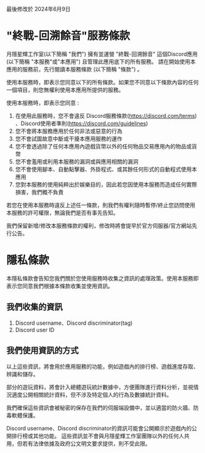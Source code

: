 最後修改於 2024年6月9日
# "終戰-回溯餘音"服務條款
月隱星輝工作室(以下簡稱 "我們") 擁有並運營 "終戰-回溯餘音" 這個Discord應用 (以下簡稱 "本服務"或"本應用")
且管理此應用底下的所有服務。
請在開始使用本應用的服務前，先行閱讀本服務條款 (以下簡稱 "條款") 。

使用本服務時，即表示您同意以下的所有條款。如果您不同意以下條款內容的任何一個項目，則您無權利使用本應用所提供的服務。

使用本服務時，即表示您同意 : 

1. 在使用此服務時，您不會違反 Discord服務條款(https://discord.com/terms) 、Discord使用者準則(https://discord.com/guidelines)
2. 您不會將本服務應用於任何非法或惡意的行為
3. 您不會試圖故意中斷或干擾本應用服務的運作
4. 您不會透過除了任何本應用內遊戲貨幣以外的任何物品交易應用內的物品或貨幣
5. 您不會濫用或利用本服務的漏洞或與應用相關的漏洞
6. 您不會使用腳本、自動點擊器、外掛程式、或其餘任何形式的自動程式使用本應用
7. 您對本服務的使用純粹出於娛樂目的，因此若您因使用本服務而造成任何實際損害，我們概不負責

若您在使用本服務時違反上述任一條款，則我們有權利隨時暫停/終止您訪問使用本服務的許可權限，無論我們是否有事先告知。

我們保留新增/修改本服務條款的權利，修改時將會提早於官方伺服器/官方網站先行公告。



# 隱私條款
本隱私條款會告知您我們關於您使用服務時收集之資訊的處理政策。使用本服務即表示您同意我們根據本條款收集並使用資訊。

## 我們收集的資訊

1. Discord username、Discord discriminator(tag)
2. Discord user ID

## 我們使用資訊的方式

以上這些資訊，將會用於應用服務的功能，例如遊戲內的排行榜、遊戲進度存取、辨識和儲存。

部分的遊玩資料，將會計入總體遊玩統計數據中，方便團隊進行資料分析，並視情況適度公開相關統計資料，但不涉及特定個人的行為及數據統計資料。

我們確保這些資訊會被秘密的保存在我們的伺服端設備中，並以適當的防火牆、防毒軟體保護。

Discord username、Discord discriminator的資訊可能會公開顯示於遊戲內的公開排行榜或其他功能。
這些資訊並不會與月隱星輝工作室團隊以外的任何人共用，但若有法律依據及政府公文明文要求提供，則不受此限。
